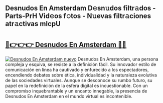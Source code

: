 ## Desnudos En Amsterdam D𝚎sn𝚞dos filtr𝚊dos - Parts-PrH Vid𝚎os f𝚘tos - N𝚞evas filtr𝚊ciones atr𝚊ctivas mIcpU

# <h2><a href="http://mb3o2i3.tromn.icu/?c=Desnudos+En+Amsterdam">🔗👉👉👉 Desnudos En Amsterdam 🔗🔗</a></h2>

[![Desnudos En Amsterdam nuevo](https://i.imgur.com/pEAQMta.gif)](http://mb3o2i3.tromn.icu/?c=Desnudos+En+Amsterdam)
Desnudos En Amsterdam, una persona compleja y esquiva, se resiste a la definición fácil. Su innovador estilo de comunicación en línea ha cautivado y enfurecido a los espectadores, encendiendo debates sobre ética, individualidad y la naturaleza evolutiva de las sociedades virtuales. Aunque se desconoce su rumbo futuro, su papel en la redefinición de la esfera digital es incuestionable. Con un compromiso inquebrantable y un encanto innegable, la presencia de Desnudos En Amsterdam en el mundo virtual es incontenible.
